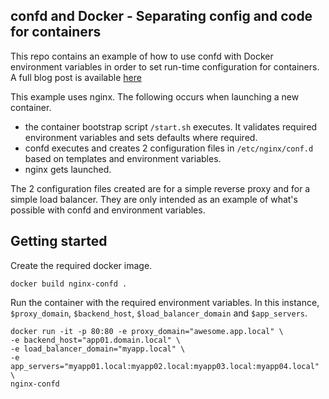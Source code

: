 ## confd and Docker - Separating config and code for containers

This repo contains an example of how to use confd with Docker environment variables in order to set run-time configuration for containers.  A full blog post is available [here](http://www.mricho.com/confd-and-docker-seperating-config-and-code-for-containers)

This example uses nginx.  The following occurs when launching a new container.  

* the container bootstrap script `/start.sh` executes.  It validates required environment variables and sets defaults where required.  
* confd executes and creates 2 configuration files in `/etc/nginx/conf.d` based on templates and environment variables.  
* nginx gets launched.  

The 2 configuration files created are for a simple reverse proxy and for a simple load balancer.  They are only intended as an example of what's possible with confd and environment variables.

## Getting started

Create the required docker image.  

	docker build nginx-confd .

Run the container with the required environment variables.  In this instance, `$proxy_domain`, `$backend_host`, `$load_balancer_domain` and `$app_servers`.


	docker run -it -p 80:80 -e proxy_domain="awesome.app.local" \
	-e backend_host="app01.domain.local" \
	-e load_balancer_domain="myapp.local" \
	-e app_servers="myapp01.local:myapp02.local:myapp03.local:myapp04.local" \
	nginx-confd
